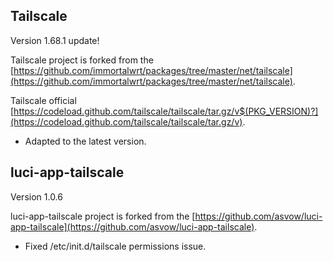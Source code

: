 ## Tailscale
Version 1.68.1 update!

Tailscale project is forked from the [https://github.com/immortalwrt/packages/tree/master/net/tailscale](https://github.com/immortalwrt/packages/tree/master/net/tailscale).

Tailscale official [https://codeload.github.com/tailscale/tailscale/tar.gz/v$(PKG_VERSION)?](https://codeload.github.com/tailscale/tailscale/tar.gz/v).

- Adapted to the latest version.


## luci-app-tailscale
Version 1.0.6

luci-app-tailscale project is forked from the [https://github.com/asvow/luci-app-tailscale](https://github.com/asvow/luci-app-tailscale).

- Fixed /etc/init.d/tailscale permissions issue.

